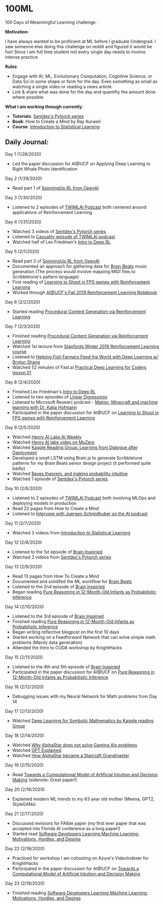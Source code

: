 # 100ML
100 Days of Meanningful Learning challenge.

**Motivation**: 

I have always wanted to be proficient at ML before I graduate Undergrad. I saw someone else doing this challenge on reddit and figured it would be fun! Since I am full time student not every single day needs to involve intense practice. 

**Rules**:
* Engage with AI, ML, Evolutionary Computation, Cognitive Science, or Data Sci in some shape or form for the day. Even something as small as watching a single video or reading a news article.
* Link & share what was done for the day and quantifiy the amount done where possible. 

**What I am working through currently**:
* **Tutorials**:  [Sentdex's Pytorch series](https://www.youtube.com/playlist?list=PLQVvvaa0QuDdeMyHEYc0gxFpYwHY2Qfdh)
* **Book**: How to Create a Mind by Ray Kurweil 
* **Course**: [Introduction to Statistical Learning](https://www.dataschool.io/15-hours-of-expert-machine-learning-videos/)


## Daily Journal:
Day 1 (1/28/2020)
* Led the paper discussion for AI@UCF on Applying Deep Learning to Right Whale Photo Identification

Day 2 (1/29/2020)
* Read part 1 of [SpinningUp RL from OpenAI](https://spinningup.openai.com/en/latest/spinningup/rl_intro.html)

Day 3 (1/30/2020)
* Listened to 2 episodes of [TWIMLAI Podcast](https://twimlai.com/) both centered around applications of Reinforcement Learning

Day 4 (1/31/2020)
* Watched 3 videos of [Sentdex's Pytorch series](https://www.youtube.com/playlist?list=PLQVvvaa0QuDdeMyHEYc0gxFpYwHY2Qfdh)
* Listened to [Casuality episode of TWIMLAI podcast](https://twimlai.com/twiml-talk-342-causality-101-with-robert-ness/)
* Watched half of Lex Friedman's [Intro to Deep RL](https://www.youtube.com/watch?v=zR11FLZ-O9M)

Day 5 (2/1/2020)
* Read part 2 of [SpinningUp RL from OpenAI](https://spinningup.openai.com/en/latest/spinningup/rl_intro2.html)
* Documented an approach for gathering data for [Brain Beats](https://github.com/BrainBeatsUCF) music generation (The process would involve mapping MIDI files to Scribbletune's pattern language)
* First reading of [Learning to Shoot in FPS games with Reinforcement Learning](https://arxiv.org/abs/1806.05117v1)
* Worked through [AI@UCF's Fall 2019 Reinforcement Learning Notebook](https://github.com/ucfai/core/tree/master/fa19/2019-11-06-rl)

Day 6 (2/2/2020)
* Started reading [Procedural Content Generation via Reinforcement Learning](https://arxiv.org/abs/2001.09212)

Day 7 (2/3/2020)
* Finished reading [Procedural Content Generation via Reinforcement Learning](https://arxiv.org/abs/2001.09212)
* Watched 1st lecture from [Stanfords Winter 2019 Reinforcement Learning course](http://web.stanford.edu/class/cs234/CS234Win2019/index.html)
* Listened to [Helping Fish Farmers Feed the World with Deep Learning w/ Bryton Shang
](https://twimlai.com/twiml-talk-327-helping-fish-farmers-feed-the-world-with-deep-learning-w-bryton-shang/)
* Watched 52 minutes of Fast.ai [Practical Deep Learning for Coders lesson 01](https://course.fast.ai/videos/?lesson=1)

Day 8 (2/4/2020)
* Finished Lex Friedman's [Intro to Deep RL](https://www.youtube.com/watch?v=zR11FLZ-O9M)
* Listened to two episodes of [Linear Digressions](http://lineardigressions.com/)
* Listened to Microsoft Researc podcast - [Malmo, Minecraft and machine learning with Dr. Katja Hofmann](https://www.microsoft.com/en-us/research/blog/malmo-minecraft-and-machine-learning-with-dr-katja-hofmann/)
* Participated in the paper discussion for AI@UCF on [Learning to Shoot in FPS games with Reinforcement Learning](https://arxiv.org/abs/1806.05117v1)

Day 9 (2/5/2020)
* Watched [Henry AI Labs AI Weekly](https://www.youtube.com/watch?v=N9jsScucOXs)
* Watched [Henry AI labs video on MuZero](https://www.youtube.com/watch?v=szbvm8aNDxw)
* Watched [Kaggle Reading Group: Learning from Dialogue after Deployment](https://www.youtube.com/watch?v=PhTF7yJNR70&list=PLqFaTIg4myu8t5ycqvp7I07jTjol3RCl9&index=2&t=3243s)
* Developed a small LSTM using Brain.js to generate Scribbletune patterns for my Brain Beats senior design project (it performed quite badly)
* Watched [Bayes theorem, and making probability intuitive
](https://www.youtube.com/watch?v=HZGCoVF3YvM)
* Watched 1 episode of [Sentdex's Pytorch series](https://www.youtube.com/playlist?list=PLQVvvaa0QuDdeMyHEYc0gxFpYwHY2Qfdh)

Day 10 (2/6/2020)
* Listened to 2 episodes of [TWIMLAI Podcast](https://twimlai.com/) both involving MLOps and deploying models in production
* Read 22 pages from How to Create a Mind
* Listened to [Interview with Juergen Schmidhuber on the AI podcast](https://www.youtube.com/watch?v=3FIo6evmweo)

Day 11 (2/7/2020)
* Watched 3 videos from [Introduction to Statistical Learning](https://www.dataschool.io/15-hours-of-expert-machine-learning-videos/)

Day 12 (2/8/2020)
* Listened to the 1st episode of [Brain Inspiried](https://braininspired.co/)
* Watched 2 videos from [Sentdex's Pytorch series](https://www.youtube.com/playlist?list=PLQVvvaa0QuDdeMyHEYc0gxFpYwHY2Qfdh)

Day 13 (2/9/2020)
* Read 13 pages from How To Create a Mind
* Documented and solidifed the ML workflow for [Brain Beats](https://github.com/BrainBeatsUCF)
* Listened to the 2nd episode of [Brain Inspiried](https://braininspired.co/)
* Began reading [Pure Reasoning in 12-Month-Old Infants as Probabilistic Inference](https://science.sciencemag.org/content/sci/332/6033/1054.full.pdf)

Day 14 (2/10/2020)
* Listened to the 3rd episode of [Brain Inspiried](https://braininspired.co/)
* Finished reading [Pure Reasoning in 12-Month-Old Infants as Probabilistic Inference](https://science.sciencemag.org/content/sci/332/6033/1054.full.pdf)
* Began writing reflective blogpost on the first 10 days
* Started working on a Feedforward Network that can solve simple math problems (Mainly data generation)
* Attended the Intro to CUDA workshop by KnightHacks
 
Day 15 (2/11/2020)
* Listened to the 4th and 5th episode of [Brain Inspiried](https://braininspired.co/)
* Participated in the paper discussion for AI@UCF on [Pure Reasoning in 12-Month-Old Infants as Probabilistic Inference](https://science.sciencemag.org/content/sci/332/6033/1054.full.pdf)

Day 16 (2/12/2020)
* Debugging issues with my Neural Network for Math problems from Day 14

Day 17 (2/13/2020)
* Watched [Deep Learning for Symbolic Mathematics by Kaggle reading Group](https://www.youtube.com/watch?v=q_cMExRsJl8&list=PLqFaTIg4myu8t5ycqvp7I07jTjol3RCl9&index=6&t=0s)

Day 18 (2/14/2020)
* Watched [Why AlphaStar does not solve Gaming AIs problems](https://www.youtube.com/watch?v=84VVFxHAdSY)
* Watched [GPT Explained](https://www.youtube.com/watch?v=9ebPNEHRwXU)
* Watched [How AlphaStar became a Starcraft Grandmaster](https://www.youtube.com/watch?v=lPERfjRaZug)

Day 19 (2/15/2020)
* Read [Towards a Computational Model of Artificial Intuition and Decision Making](https://link.springer.com/chapter/10.1007/978-3-030-29035-1_45) (sidenote: Great paper!)

Day 20 (2/16/2020)
* Explained modern ML trends to my 63 year old mother (Meena, GPT2, StyleGANs)

Day 21 (2/17/2020)
* Discussed revisions for FAIble paper (my first ever paper that was accepted into Florida AI conference as a long paper!)
* Started read [Software Developers Learning Machine Learning:
Motivations, Hurdles, and Desires](http://www.pgbovine.net/publications/software-developers-learning-machine-learning_VLHCC-2019.pdf)

Day 22 (2/18/2020)
* Practiced for workshop I am cohosting on Azure's VideoIndexer for KnightHacks
* Participated in the paper discussion for AI@UCF on [Towards a Computational Model of Artificial Intuition and Decision Making](https://link.springer.com/chapter/10.1007/978-3-030-29035-1_45)

Day 23 (2/19/2020)
* Finished reading [Software Developers Learning Machine Learning:
Motivations, Hurdles, and Desires](http://www.pgbovine.net/publications/software-developers-learning-machine-learning_VLHCC-2019.pdf)
